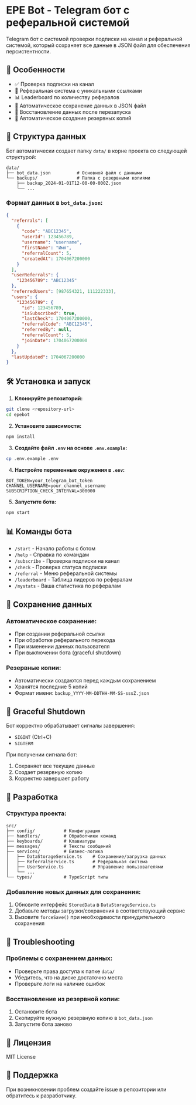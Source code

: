 # EPE Bot - Telegram бот с реферальной системой

Telegram бот с системой проверки подписки на канал и реферальной системой, который сохраняет все данные в JSON файл для обеспечения персистентности.

## 🚀 Особенности

- ✅ Проверка подписки на канал
- 🔗 Реферальная система с уникальными ссылками
- 📊 Leaderboard по количеству рефералов
- 💾 Автоматическое сохранение данных в JSON файл
- 🔄 Восстановление данных после перезапуска
- 📁 Автоматическое создание резервных копий

## 📁 Структура данных

Бот автоматически создает папку `data/` в корне проекта со следующей структурой:

```
data/
├── bot_data.json          # Основной файл с данными
└── backups/               # Папка с резервными копиями
    ├── backup_2024-01-01T12-00-00-000Z.json
    └── ...
```

### Формат данных в `bot_data.json`:

```json
{
  "referrals": [
    {
      "code": "ABC12345",
      "userId": 123456789,
      "username": "username",
      "firstName": "Имя",
      "referralCount": 5,
      "createdAt": 1704067200000
    }
  ],
  "userReferrals": {
    "123456789": "ABC12345"
  },
  "referredUsers": [987654321, 111222333],
  "users": {
    "123456789": {
      "id": 123456789,
      "isSubscribed": true,
      "lastCheck": 1704067200000,
      "referralCode": "ABC12345",
      "referredBy": null,
      "referralCount": 5,
      "joinDate": 1704067200000
    }
  },
  "lastUpdated": 1704067200000
}
```

## 🛠️ Установка и запуск

1. **Клонируйте репозиторий:**
```bash
git clone <repository-url>
cd epebot
```

2. **Установите зависимости:**
```bash
npm install
```

3. **Создайте файл `.env` на основе `.env.example`:**
```bash
cp .env.example .env
```

4. **Настройте переменные окружения в `.env`:**
```env
BOT_TOKEN=your_telegram_bot_token
CHANNEL_USERNAME=your_channel_username
SUBSCRIPTION_CHECK_INTERVAL=300000
```

5. **Запустите бота:**
```bash
npm start
```

## 📊 Команды бота

- `/start` - Начало работы с ботом
- `/help` - Справка по командам
- `/subscribe` - Проверка подписки на канал
- `/check` - Проверка статуса подписки
- `/referral` - Меню реферальной системы
- `/leaderboard` - Таблица лидеров по рефералам
- `/mystats` - Ваша статистика по рефералам

## 🔄 Сохранение данных

### Автоматическое сохранение:
- При создании реферальной ссылки
- При обработке реферального перехода
- При изменении данных пользователя
- При выключении бота (graceful shutdown)

### Резервные копии:
- Автоматически создаются перед каждым сохранением
- Хранятся последние 5 копий
- Формат имени: `backup_YYYY-MM-DDTHH-MM-SS-sssZ.json`

## 🚨 Graceful Shutdown

Бот корректно обрабатывает сигналы завершения:
- `SIGINT` (Ctrl+C)
- `SIGTERM`

При получении сигнала бот:
1. Сохраняет все текущие данные
2. Создает резервную копию
3. Корректно завершает работу

## 📝 Разработка

### Структура проекта:
```
src/
├── config/           # Конфигурация
├── handlers/         # Обработчики команд
├── keyboards/        # Клавиатуры
├── messages/         # Тексты сообщений
├── services/         # Бизнес-логика
│   ├── DataStorageService.ts    # Сохранение/загрузка данных
│   ├── ReferralService.ts       # Реферальная система
│   ├── UserService.ts           # Управление пользователями
│   └── ...
└── types/            # TypeScript типы
```

### Добавление новых данных для сохранения:

1. Обновите интерфейс `StoredData` в `DataStorageService.ts`
2. Добавьте методы загрузки/сохранения в соответствующий сервис
3. Вызовите `forceSave()` при необходимости принудительного сохранения

## 🔧 Troubleshooting

### Проблемы с сохранением данных:
- Проверьте права доступа к папке `data/`
- Убедитесь, что на диске достаточно места
- Проверьте логи на наличие ошибок

### Восстановление из резервной копии:
1. Остановите бота
2. Скопируйте нужную резервную копию в `bot_data.json`
3. Запустите бота заново

## 📄 Лицензия

MIT License

## 🤝 Поддержка

При возникновении проблем создайте issue в репозитории или обратитесь к разработчику. 